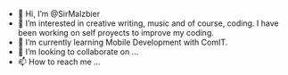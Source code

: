 - 👋 Hi, I’m @SirMalzbier
- 👀 I’m interested in creative writing, music and of course, coding. I have been working on self proyects to improve my coding. 
- 🌱 I’m currently learning Mobile Development with ComIT. 
- 💞️ I’m looking to collaborate on ...
- 📫 How to reach me ...

<!---
SirMalzbier/SirMalzbier is a ✨ special ✨ repository because its `README.md` (this file) appears on your GitHub profile.
You can click the Preview link to take a look at your changes.
--->
